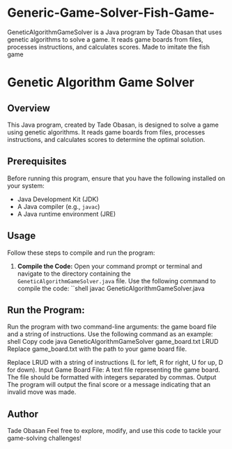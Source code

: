 # Generic-Game-Solver-Fish-Game-
GeneticAlgorithmGameSolver is a Java program by Tade Obasan that uses genetic algorithms to solve a game. It reads game boards from files, processes instructions, and calculates scores. Made to imitate the fish game
# Genetic Algorithm Game Solver

## Overview
This Java program, created by Tade Obasan, is designed to solve a game using genetic algorithms. It reads game boards from files, processes instructions, and calculates scores to determine the optimal solution.

## Prerequisites
Before running this program, ensure that you have the following installed on your system:
- Java Development Kit (JDK)
- A Java compiler (e.g., `javac`)
- A Java runtime environment (JRE)

## Usage
Follow these steps to compile and run the program:

1. **Compile the Code:**
   Open your command prompt or terminal and navigate to the directory containing the `GeneticAlgorithmGameSolver.java` file. Use the following command to compile the code:
   ``shell
   javac GeneticAlgorithmGameSolver.java
## Run the Program:
Run the program with two command-line arguments: the game board file and a string of instructions. Use the following command as an example:
shell
Copy code
java GeneticAlgorithmGameSolver game_board.txt LRUD
Replace game_board.txt with the path to your game board file.

Replace LRUD with a string of instructions (L for left, R for right, U for up, D for down).
Input
Game Board File: A text file representing the game board. The file should be formatted with integers separated by commas.
Output
The program will output the final score or a message indicating that an invalid move was made.

## Author
Tade Obasan
Feel free to explore, modify, and use this code to tackle your game-solving challenges!
